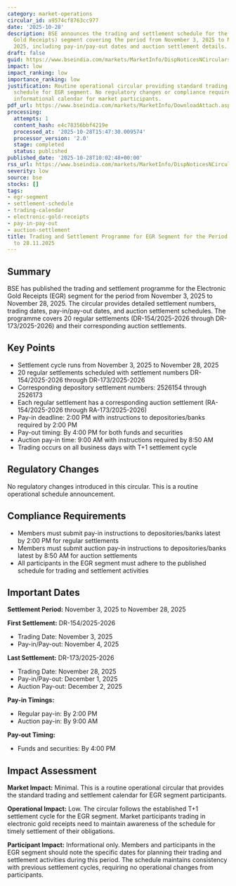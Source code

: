 ```yaml
---
category: market-operations
circular_id: a9574cf8763cc977
date: '2025-10-28'
description: BSE announces the trading and settlement schedule for the EGR (Electronic
  Gold Receipts) segment covering the period from November 3, 2025 to November 28,
  2025, including pay-in/pay-out dates and auction settlement details.
draft: false
guid: https://www.bseindia.com/markets/MarketInfo/DispNoticesNCirculars.aspx?Noticeid={FC2BCC6C-6A9F-4C25-9A1C-1F3FCE677F28}&noticeno=20251028-8&dt=10/28/2025&icount=8&totcount=52&flag=0
impact: low
impact_ranking: low
importance_ranking: low
justification: Routine operational circular providing standard trading and settlement
  schedule for EGR segment. No regulatory changes or compliance requirements, only
  informational calendar for market participants.
pdf_url: https://www.bseindia.com/markets/MarketInfo/DownloadAttach.aspx?id=20251028-8&attachedId=
processing:
  attempts: 1
  content_hash: e4c78356bbf4219e
  processed_at: '2025-10-28T15:47:30.009574'
  processor_version: '2.0'
  stage: completed
  status: published
published_date: '2025-10-28T10:02:48+00:00'
rss_url: https://www.bseindia.com/markets/MarketInfo/DispNoticesNCirculars.aspx?Noticeid={FC2BCC6C-6A9F-4C25-9A1C-1F3FCE677F28}&noticeno=20251028-8&dt=10/28/2025&icount=8&totcount=52&flag=0
severity: low
source: bse
stocks: []
tags:
- egr-segment
- settlement-schedule
- trading-calendar
- electronic-gold-receipts
- pay-in-pay-out
- auction-settlement
title: Trading and Settlement Programme for EGR Segment for the Period from 03.11.2025
  to 28.11.2025
---
```


## Summary

BSE has published the trading and settlement programme for the Electronic Gold Receipts (EGR) segment for the period from November 3, 2025 to November 28, 2025. The circular provides detailed settlement numbers, trading dates, pay-in/pay-out dates, and auction settlement schedules. The programme covers 20 regular settlements (DR-154/2025-2026 through DR-173/2025-2026) and their corresponding auction settlements.

## Key Points

- Settlement cycle runs from November 3, 2025 to November 28, 2025
- 20 regular settlements scheduled with settlement numbers DR-154/2025-2026 through DR-173/2025-2026
- Corresponding depository settlement numbers: 2526154 through 2526173
- Each regular settlement has a corresponding auction settlement (RA-154/2025-2026 through RA-173/2025-2026)
- Pay-in deadline: 2:00 PM with instructions to depositories/banks required by 2:00 PM
- Pay-out timing: By 4:00 PM for both funds and securities
- Auction pay-in time: 9:00 AM with instructions required by 8:50 AM
- Trading occurs on all business days with T+1 settlement cycle

## Regulatory Changes

No regulatory changes introduced in this circular. This is a routine operational schedule announcement.

## Compliance Requirements

- Members must submit pay-in instructions to depositories/banks latest by 2:00 PM for regular settlements
- Members must submit auction pay-in instructions to depositories/banks latest by 8:50 AM for auction settlements
- All participants in the EGR segment must adhere to the published schedule for trading and settlement activities

## Important Dates

**Settlement Period:** November 3, 2025 to November 28, 2025

**First Settlement:** DR-154/2025-2026
- Trading Date: November 3, 2025
- Pay-in/Pay-out: November 4, 2025

**Last Settlement:** DR-173/2025-2026
- Trading Date: November 28, 2025
- Pay-in/Pay-out: December 1, 2025
- Auction Pay-out: December 2, 2025

**Pay-in Timings:**
- Regular pay-in: By 2:00 PM
- Auction pay-in: By 9:00 AM

**Pay-out Timing:**
- Funds and securities: By 4:00 PM

## Impact Assessment

**Market Impact:** Minimal. This is a routine operational circular that provides the standard trading and settlement calendar for EGR segment participants.

**Operational Impact:** Low. The circular follows the established T+1 settlement cycle for the EGR segment. Market participants trading in electronic gold receipts need to maintain awareness of the schedule for timely settlement of their obligations.

**Participant Impact:** Informational only. Members and participants in the EGR segment should note the specific dates for planning their trading and settlement activities during this period. The schedule maintains consistency with previous settlement cycles, requiring no operational changes from participants.